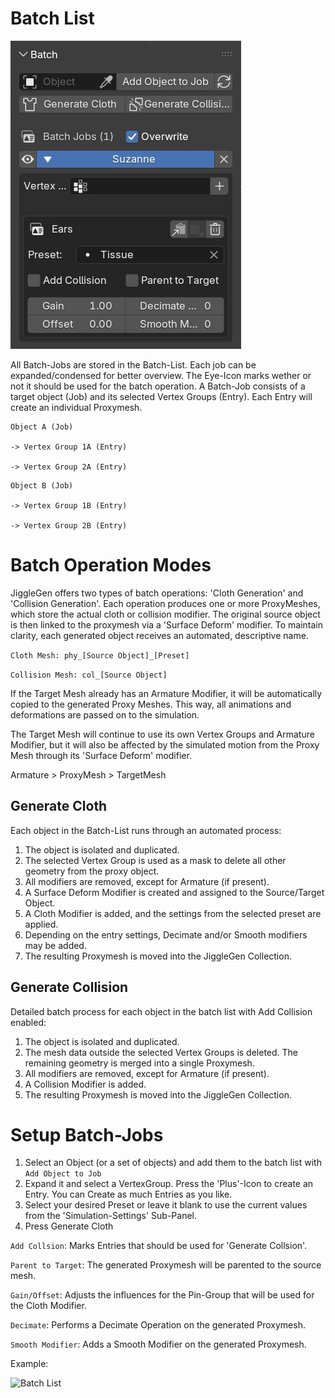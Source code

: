 
# Batch List

<img src="../img/batch_01.jpg" alt="Batch List"> 

All Batch-Jobs are stored in the Batch-List. Each job can be expanded/condensed for better overview. The Eye-Icon marks wether or not it should be used for the batch operation.
A Batch-Job consists of a target object (Job) and its selected Vertex Groups (Entry). Each Entry will create an individual Proxymesh. 

```
Object A (Job)

-> Vertex Group 1A (Entry)

-> Vertex Group 2A (Entry)
```


```
Object B (Job)

-> Vertex Group 1B (Entry)

-> Vertex Group 2B (Entry)
````

# Batch Operation Modes

JiggleGen offers two types of batch operations: 'Cloth Generation' and 'Collision Generation'. 
Each operation produces one or more ProxyMeshes, which store the actual cloth or collision modifier. 
The original source object is then linked to the proxymesh via a 'Surface Deform' modifier. To maintain clarity, each generated object receives an automated, descriptive name.

`Cloth Mesh: phy_[Source Object]_[Preset]`

`Collision Mesh: col_[Source Object]`

If the Target Mesh already has an Armature Modifier, it will be automatically copied to the generated Proxy Meshes. This way, all animations and deformations are passed on to the simulation.

The Target Mesh will continue to use its own Vertex Groups and Armature Modifier, but it will also be affected by the simulated motion from the Proxy Mesh through its 'Surface Deform' modifier.

Armature > ProxyMesh > TargetMesh


## Generate Cloth

Each object in the Batch-List runs through an automated process:

1. The object is isolated and duplicated.
2. The selected Vertex Group is used as a mask to delete all other geometry from the proxy object.
3. All modifiers are removed, except for Armature (if present).
4. A Surface Deform Modifier is created and assigned to the Source/Target Object.
5. A Cloth Modifier is added, and the settings from the selected preset are applied.
6. Depending on the entry settings, Decimate and/or Smooth modifiers may be added.
7. The resulting Proxymesh is moved into the JiggleGen Collection.

## Generate Collision

Detailed batch process for each object in the batch list with Add Collision enabled:

1. The object is isolated and duplicated.
2. The mesh data outside the selected Vertex Groups is deleted. The remaining geometry is merged into a single Proxymesh.
3. All modifiers are removed, except for Armature (if present).
4. A Collision Modifier is added.
5. The resulting Proxymesh is moved into the JiggleGen Collection.


# Setup Batch-Jobs

1. Select an Object (or a set of objects) and add them to the batch list with `Add Object to Job`
2. Expand it and select a VertexGroup. Press the 'Plus'-Icon to create an Entry. You can Create as much Entries as you like.
3. Select your desired Preset or leave it blank to use the current values from the 'Simulation-Settings' Sub-Panel.
4. Press Generate Cloth

`Add Collsion`: Marks Entries that should be used for 'Generate Collsion'.

`Parent to Target`: The generated Proxymesh will be parented to the source mesh.

`Gain/Offset`: Adjusts the influences for the Pin-Group that will be used for the Cloth Modifier.

`Decimate`: Performs a Decimate Operation on the generated Proxymesh.

`Smooth Modifier`: Adds a Smooth Modifier on the generated Proxymesh.


Example:

<img src="../img/batch_02.jpg" alt="Batch List"> 

